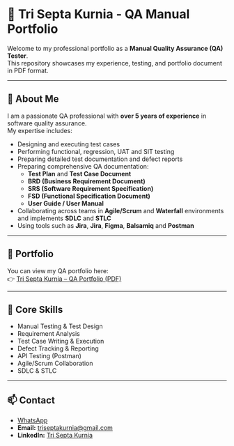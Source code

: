 # 🌟 Tri Septa Kurnia - QA Manual Portfolio

Welcome to my professional portfolio as a **Manual Quality Assurance (QA) Tester**.  
This repository showcases my experience, testing, and portfolio document in PDF format.

---

## 🧩 About Me
I am a passionate QA professional with **over 5 years of experience** in software quality assurance.  
My expertise includes:

- Designing and executing test cases  
- Performing functional, regression, UAT and SIT testing  
- Preparing detailed test documentation and defect reports
- Preparing comprehensive QA documentation:  
  - **Test Plan** and **Test Case Document**  
  - **BRD (Business Requirement Document)**  
  - **SRS (Software Requirement Specification)**  
  - **FSD (Functional Specification Document)**  
  - **User Guide / User Manual** 
- Collaborating across teams in **Agile/Scrum** and **Waterfall** environments and implements **SDLC** and **STLC**
- Using tools such as **Jira**, **Jira**, **Figma**, **Balsamiq** and **Postman**

---

## 📄 Portfolio
You can view my QA portfolio here:  
👉 [Tri Septa Kurnia – QA Portfolio (PDF)](https://github.com/dtskah/QA-Portofolio/blob/main/Tri-Septa-Kurnia-Portofolio.pdf)

---

## 💼 Core Skills
- Manual Testing & Test Design  
- Requirement Analysis  
- Test Case Writing & Execution  
- Defect Tracking & Reporting  
- API Testing (Postman)  
- Agile/Scrum Collaboration
- SDLC & STLC  

---

## 📫 Contact
- [WhatsApp](https://wa.me/6282221347070)
- **Email:** [triseptakurnia@gmail.com](triseptakurnia@gmail.com)  
- **LinkedIn:** [Tri Septa Kurnia](https://www.linkedin.com/in/tri-septa-kurnia-01b987164/)
